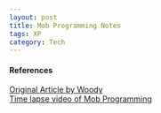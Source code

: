 ```yaml
---
layout: post
title: Mob Programming Notes
tags: XP
category: Tech
---
```


#### References ####
[Original Article by Woody](http://mobprogramming.org/)  
[Time lapse video of Mob Programming](http://mobprogramming.org/mob-programming-time-lapse-video-a-day-of-mob-programming/)  
